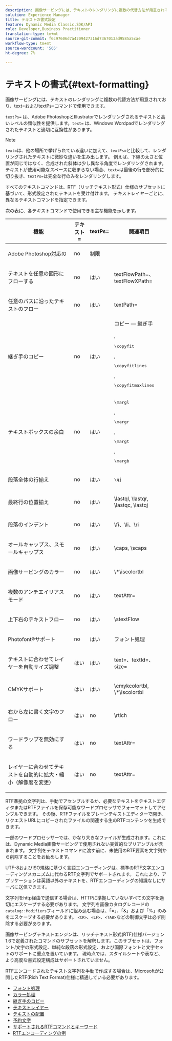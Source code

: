 ```yaml
---
description: 画像サービングには、テキストのレンダリングに複数の代替方法が用意されており、text=およびtextPs=コマンドで使用できます。
solution: Experience Manager
title: テキストの書式設定
feature: Dynamic Media Classic,SDK/API
role: Developer,Business Practitioner
translation-type: tm+mt
source-git-commit: f6c97606d7a4209427316d7367013ad9585a5cae
workflow-type: tm+mt
source-wordcount: '565'
ht-degree: 7%

---
```



# テキストの書式{#text-formatting}

画像サービングには、テキストのレンダリングに複数の代替方法が用意されており、text=およびtextPs=コマンドで使用できます。

`textPs=` は、Adobe PhotoshopとIllustratorでレンダリングされるテキストと高いレベルの類似性を提供します。`text=` は、Windows Wordpadでレンダリングされたテキストと適切に互換性があります。

>[!NOTE]
>
>`text=`は、他の場所で挙げられている違いに加えて、`textPs=`と比較して、レンダリングされたテキストに微妙な違いを生み出します。 例えば、下線の太さと位置が同じではなく、合成された斜体は少し異なる角度でレンダリングされます。 テキストが使用可能なスペースに収まらない場合、`text=`は最後の行を部分的に切り抜き、`textPs=`は完全な行のみをレンダリングします。

すべてのテキストコマンドは、RTF（リッチテキスト形式）仕様のサブセットに基づいて、形式設定されたテキストを受け付けます。 テキストレイヤーごとに、異なるテキストコマンドを指定できます。

次の表に、各テキストコマンドで使用できる主な機能を示します。

<table id="table_9C41CBDA94C24805B538E5049B0137C6"> 
 <thead> 
  <tr> 
   <th class="entry"> <b> 機能</b> </th> 
   <th class="entry"> <b> テキスト=</b> </th> 
   <th class="entry"> <b> textPs=</b> </th> 
   <th class="entry"> <b> 関連項目</b> </th> 
  </tr> 
 </thead>
 <tbody> 
  <tr> 
   <td> <p> Adobe Photoshop対応の </p> </td> 
   <td> <p> no </p> </td> 
   <td> <p> 制限 </p> </td> 
   <td> <p> </p> </td> 
  </tr> 
  <tr> 
   <td> <p>テキストを任意の図形にフローする </p> </td> 
   <td> <p>no </p> </td> 
   <td> <p>はい </p> </td> 
   <td> <p>textFlowPath=、textFlowXPath= </p> </td> 
  </tr> 
  <tr> 
   <td> <p>任意のパスに沿ったテキストのフロー </p> </td> 
   <td> <p>no </p> </td> 
   <td> <p>はい </p> </td> 
   <td> <p>textPath= </p> </td> 
  </tr> 
  <tr> 
   <td> <p>継ぎ手のコピー </p> </td> 
   <td> <p>no </p> </td> 
   <td> <p>はい </p> </td> 
   <td> コピー — 継ぎ手 <p>, <pre>\copyfit</pre>, <pre>\copyfitlines</pre>, <pre>\copyfitmaxlines</pre> </p> </td> 
  </tr> 
  <tr> 
   <td> <p>テキストボックスの余白 </p> </td> 
   <td> <p>no </p> </td> 
   <td> <p>はい </p> </td> 
   <td> <p><pre>\margl</pre>, <pre>\margr</pre>, <pre>\margt</pre>, <pre>\margb</pre> </p> </td> 
  </tr> 
  <tr> 
   <td> <p>段落全体の行揃え </p> </td> 
   <td> <p>no </p> </td> 
   <td> <p>はい </p> </td> 
   <td> <p><pre>\qj</pre> </p> </td> 
  </tr> 
  <tr> 
   <td> <p>最終行の位置揃え </p> </td> 
   <td> <p>no </p> </td> 
   <td> <p>はい </p> </td> 
   <td> <p>\lastql, \lastqr, \lastqc, \lastqj </p> </td> 
  </tr> 
  <tr> 
   <td> <p>段落のインデント </p> </td> 
   <td> <p>no </p> </td> 
   <td> <p>はい </p> </td> 
   <td> <p>\fi、\li、\ri </p> </td> 
  </tr> 
  <tr> 
   <td> <p>オールキャップス、スモールキャップス </p> </td> 
   <td> <p>no </p> </td> 
   <td> <p>はい </p> </td> 
   <td> <p>\caps, \scaps </p> </td> 
  </tr> 
  <tr> 
   <td> <p>画像サービングのカラー </p> </td> 
   <td> <p>no </p> </td> 
   <td> <p>はい </p> </td> 
   <td> <p>\*\iscolortbl </p> </td> 
  </tr> 
  <tr> 
   <td> <p>複数のアンチエイリアスモード </p> </td> 
   <td> <p>no </p> </td> 
   <td> <p>はい </p> </td> 
   <td> <p>textAttr= </p> </td> 
  </tr> 
  <tr> 
   <td> <p>上下右のテキストフロー </p> </td> 
   <td> <p>no </p> </td> 
   <td> <p>はい </p> </td> 
   <td> <p>\stextFlow </p> </td> 
  </tr> 
  <tr> 
   <td> <p>Photofont®サポート </p> </td> 
   <td> <p>no </p> </td> 
   <td> <p>はい </p> </td> 
   <td> フォント処理 </td> 
  </tr> 
  <tr> 
   <td> <p>テキストに合わせてレイヤーを自動サイズ調整 </p> </td> 
   <td> <p>はい </p> </td> 
   <td> <p>はい </p> </td> 
   <td> <p>text=、textId=、size= </p> </td> 
  </tr> 
  <tr> 
   <td> <p>CMYKサポート </p> </td> 
   <td> <p>はい </p> </td> 
   <td> <p>はい </p> </td> 
   <td> <p>\cmykcolortbl, \*\iscolortbl </p> </td> 
  </tr> 
  <tr> 
   <td> <p>右から左に書く文字のフロー </p> </td> 
   <td> <p>はい </p> </td> 
   <td> <p>no </p> </td> 
   <td> <p>\rtlch </p> </td> 
  </tr> 
  <tr> 
   <td> <p>ワードラップを無効にする </p> </td> 
   <td> <p>はい </p> </td> 
   <td> <p>no </p> </td> 
   <td> <p>textAttr= </p> </td> 
  </tr> 
  <tr> 
   <td> <p>レイヤーに合わせてテキストを自動的に拡大・縮小（解像度を変更） </p> </td> 
   <td> <p>はい </p> </td> 
   <td> <p>no </p> </td> 
   <td> <p>textAttr= </p> </td> 
  </tr> 
 </tbody> 
</table>

RTF準拠の文字列は、手動でアセンブルするか、必要なテキストをテキストエディタまたはRTFファイルを保存可能なワードプロセッサでフォーマットしてアセンブルできます。 その後、RTFファイルをプレーンテキストエディターで開き、リクエストURLにコピーされたファイルの関連する生のRTFコンテンツを生成できます。

一部のワードプロセッサーでは、かなり大きなファイルが生成されます。これには、Dynamic Media画像サービングで使用されない実質的なプリアンブルが含まれます。 文字列をテキストコマンドに渡す前に、未使用のRTF要素を文字列から削除することをお勧めします。

UTF-8およびISO規格に基づく言語エンコーディングは、標準のRTF文字エンコーディングメカニズムに代わるRTF文字列でサポートされます。 これにより、アプリケーションは英語以外のテキストを、RTFエンコーディングの知識なしにサーバに送信できます。

文字列をhttp経由で送信する場合は、HTTPに準拠していないすべての文字を適切にエスケープする必要があります。 文字列を画像カタログレコードの`catalog::Modifiers`フィールドに組み込む場合は、「=」、「&amp;」および「%」のみをエスケープする必要があります。 `<CR>`、`<LF>`、`<TAB>`などの制御文字は必ず削除する必要があります。

画像サービングテキストエンジンは、リッチテキスト形式(RTF)仕様バージョン1.6で定義されたコマンドのサブセットを解釈します。このサブセットは、フォント/文字の形式設定、単純な段落の形式設定、および国際フォントと文字セットのサポートに重点を置いています。 現時点では、スタイルシートや表など、より高度な書式設定構成はサポートされていません。

RTFエンコードされたテキスト文字列を手動で作成する場合は、Microsoftが公開したRTF(Rich Text Format)仕様に精通している必要があります。

* [フォント処理](r-font-handling.md)
* [カラー処理](r-color-handling.md)
* [継ぎ手のコピー](r-copy-fitting.md)
* [テキストレイヤー](r-text-layers.md)
* [テキストの配置](r-text-positioning.md)
* [予約文字](r-reserved-characters.md)
* [サポートされるRTFコマンドとキーワード](c-supported-rtf-commands-and-keywords/c-supported-rtf-commands-and-keywords.md)
* [RTFエンコーディングの例](r-rtf-encoding-examples.md)

